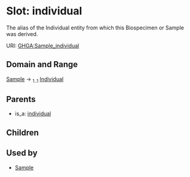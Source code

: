 
# Slot: individual


The alias of the Individual entity from which this Biospecimen or Sample was derived.

URI: [GHGA:Sample_individual](https://w3id.org/GHGA/Sample_individual)


## Domain and Range

[Sample](Sample.md) &#8594;  <sub>1..1</sub> [Individual](Individual.md)

## Parents

 *  is_a: [individual](individual.md)

## Children


## Used by

 * [Sample](Sample.md)
